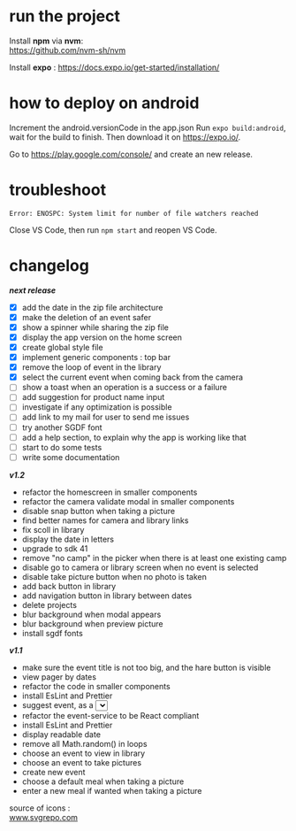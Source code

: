 # run the project

Install **npm** via **nvm**:  
https://github.com/nvm-sh/nvm

Install **expo** : https://docs.expo.io/get-started/installation/

# how to deploy on android

Increment the android.versionCode in the app.json
Run `expo build:android`, wait for the build to finish. Then download it on https://expo.io/.

Go to https://play.google.com/console/ and create an new release.

# troubleshoot

`Error: ENOSPC: System limit for number of file watchers reached`

Close VS Code, then run `npm start` and reopen VS Code.

# changelog

**_next release_**

- [x] add the date in the zip file architecture
- [x] make the deletion of an event safer
- [x] show a spinner while sharing the zip file
- [x] display the app version on the home screen
- [x] create global style file
- [x] implement generic components : top bar
- [x] remove the loop of event in the library
- [x] select the current event when coming back from the camera
- [ ] show a toast when an operation is a success or a failure
- [ ] add suggestion for product name input
- [ ] investigate if any optimization is possible
- [ ] add link to my mail for user to send me issues
- [ ] try another SGDF font
- [ ] add a help section, to explain why the app is working like that
- [ ] start to do some tests
- [ ] write some documentation

**_v1.2_**

- refactor the homescreen in smaller components
- refactor the camera validate modal in smaller components
- disable snap button when taking a picture
- find better names for camera and library links
- fix scoll in library
- display the date in letters
- upgrade to sdk 41
- remove "no camp" in the picker when there is at least one existing camp
- disable go to camera or library screen when no event is selected
- disable take picture button when no photo is taken
- add back button in library
- add navigation button in library between dates
- delete projects
- blur background when modal appears
- blur background when preview picture
- install sgdf fonts

**_v1.1_**

- make sure the event title is not too big, and the hare button is visible
- view pager by dates
- refactor the code in smaller components
- install EsLint and Prettier
- suggest event, as a <select></select>
- refactor the event-service to be React compliant
- install EsLint and Prettier
- display readable date
- remove all Math.random() in loops
- choose an event to view in library
- choose an event to take pictures
- create new event
- choose a default meal when taking a picture
- enter a new meal if wanted when taking a picture

source of icons :  
www.svgrepo.com
